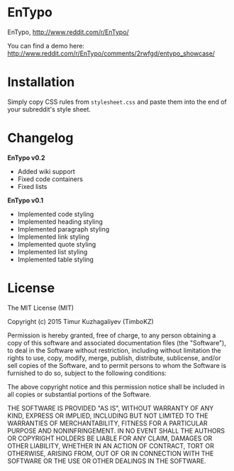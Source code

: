 # EnTypo

EnTypo, http://www.reddit.com/r/EnTypo/

You can find a demo here: http://www.reddit.com/r/EnTypo/comments/2rwfgd/entypo_showcase/

# Installation

Simply copy CSS rules from `stylesheet.css` and paste them into the end of your subreddit's style sheet.

# Changelog

**EnTypo v0.2**

* Added wiki support
* Fixed code containers
* Fixed lists

**EnTypo v0.1**

* Implemented code styling
* Implemented heading styling
* Implemented paragraph styling
* Implemented link styling
* Implemented quote styling
* Implemented list styling
* Implemented table styling

# License

The MIT License (MIT)

Copyright (c) 2015 Timur Kuzhagaliyev (TimboKZ)

Permission is hereby granted, free of charge, to any person obtaining a copy
of this software and associated documentation files (the "Software"), to deal
in the Software without restriction, including without limitation the rights
to use, copy, modify, merge, publish, distribute, sublicense, and/or sell
copies of the Software, and to permit persons to whom the Software is
furnished to do so, subject to the following conditions:

The above copyright notice and this permission notice shall be included in all
copies or substantial portions of the Software.

THE SOFTWARE IS PROVIDED "AS IS", WITHOUT WARRANTY OF ANY KIND, EXPRESS OR
IMPLIED, INCLUDING BUT NOT LIMITED TO THE WARRANTIES OF MERCHANTABILITY,
FITNESS FOR A PARTICULAR PURPOSE AND NONINFRINGEMENT. IN NO EVENT SHALL THE
AUTHORS OR COPYRIGHT HOLDERS BE LIABLE FOR ANY CLAIM, DAMAGES OR OTHER
LIABILITY, WHETHER IN AN ACTION OF CONTRACT, TORT OR OTHERWISE, ARISING FROM,
OUT OF OR IN CONNECTION WITH THE SOFTWARE OR THE USE OR OTHER DEALINGS IN THE
SOFTWARE.